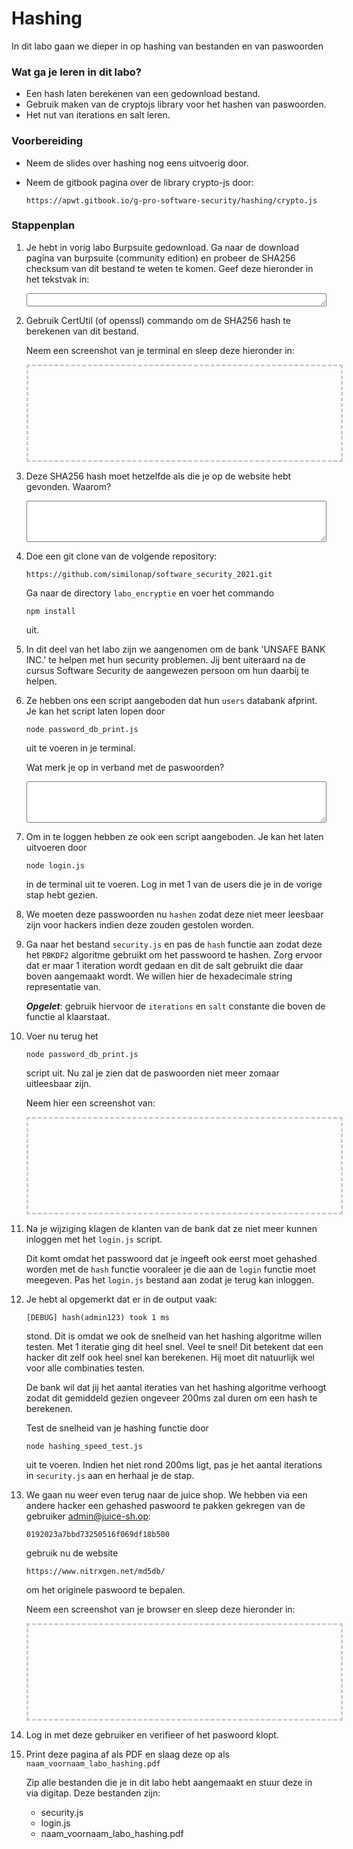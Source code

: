 <!-- 
DISCLAIMER:

!!!!

GEBRUIK NIET DIT BESTAND OM HET LABO TE MAKEN MAAR GEBRUIK DE LINK OP DIGITAP!

!!!!
-->

<style>
.holder_default {
    width:500px; 
    height:150px; 
    border: 3px dashed #ccc;
}

.hover { 
    width:400px; 
    height:150px; 
    border: 3px dashed #0c0 !important; 
}

.hidden {
    visibility: hidden;
}

.visible {
    visibility: visible;
}
</style>

<script type="application/javascript" src="https://ajax.googleapis.com/ajax/libs/jquery/2.0.2/jquery.min.js"></script>

<div id="alles">

# Hashing

In dit labo gaan we dieper in op hashing van bestanden en van paswoorden

### Wat ga je leren in dit labo?
- Een hash laten berekenen van een gedownload bestand.
- Gebruik maken van de cryptojs library voor het hashen van paswoorden.
- Het nut van iterations en salt leren.

### Voorbereiding
- Neem de slides over hashing nog eens uitvoerig door.
- Neem de gitbook pagina over de library crypto-js door:

    `https://apwt.gitbook.io/g-pro-software-security/hashing/crypto.js`

### Stappenplan

1. Je hebt in vorig labo Burpsuite gedownload. Ga naar de download pagina van burpsuite (community edition) en probeer de SHA256 checksum van dit bestand te weten te komen. Geef deze hieronder in het tekstvak in:

    <textarea style="width: 100%;" rows="1">
    </textarea>

2. Gebruik CertUtil (of openssl) commando om de SHA256 hash te berekenen van dit bestand. 

    Neem een screenshot van je terminal en sleep deze hieronder in:

    <div id="holder1" style="" class="holder_default">
          <img src="" id="holder1_image_droped"  style="max-width:80%; border: 3px dashed #7A97FC;" class=" hidden"/>
    </div>
    <script>
        $(document).ready(function() {
            addDrop('holder1')
        });
    </script>

3. Deze SHA256 hash moet hetzelfde als die je op de website hebt gevonden. Waarom?

    <textarea style="width: 100%;" rows="4">
    </textarea>

4. Doe een git clone van de volgende repository:

    ```https://github.com/similonap/software_security_2021.git```

   Ga naar de directory `labo_encryptie` en voer het commando 

   ```
   npm install
   ```
   
   uit.

2. In dit deel van het labo zijn we aangenomen om de bank 'UNSAFE BANK INC.' te helpen met hun security problemen. Jij bent uiteraard na de cursus Software Security de aangewezen persoon om hun daarbij te helpen.

3. Ze hebben ons een script aangeboden dat hun ```users``` databank afprint. Je kan het script laten lopen door
    ```
    node password_db_print.js
    ```

    uit te voeren in je terminal. 

    Wat merk je op in verband met de paswoorden?

    <textarea style="width: 100%;" rows="4">
    </textarea>

4. Om in te loggen hebben ze ook een script aangeboden. Je kan het laten uitvoeren door 
    ```
    node login.js
    ```
    in de terminal uit te voeren. Log in met 1 van de users die je in de vorige stap hebt gezien.

5. We moeten deze passwoorden nu ```hashen``` zodat deze niet meer leesbaar zijn voor hackers indien deze zouden gestolen worden.

6. Ga naar het bestand ```security.js``` en pas de ```hash``` functie aan zodat deze het ```PBKDF2``` algoritme gebruikt om het passwoord te hashen. Zorg ervoor dat er maar 1 iteration wordt gedaan en dit de salt gebruikt die daar boven aangemaakt wordt. We willen hier de hexadecimale string representatie van.

    ***Opgelet***: gebruik hiervoor de ```iterations``` en ```salt``` constante die boven de functie al klaarstaat.

7. Voer nu terug het 

    ```
    node password_db_print.js
    ```

    script uit. Nu zal je zien dat de paswoorden niet meer zomaar uitleesbaar zijn.

    Neem hier een screenshot van:

    <div id="holder2" style="" class="holder_default">
          <img src="" id="holder2_image_droped"  style="max-width:80%; border: 3px dashed #7A97FC;" class=" hidden"/>
    </div>
    <script>
        $(document).ready(function() {
            addDrop('holder2')
        });
    </script>


8. Na je wijziging klagen de klanten van de bank dat ze niet meer kunnen inloggen met het ```login.js``` script.

    Dit komt omdat het passwoord dat je ingeeft ook eerst moet gehashed worden met de ```hash``` functie vooraleer je die aan de ```login``` functie moet meegeven. Pas het ```login.js``` bestand aan zodat je terug kan inloggen. 

9. Je hebt al opgemerkt dat er in de output vaak:

    ```[DEBUG] hash(admin123) took 1 ms```

    stond. Dit is omdat we ook de snelheid van het hashing algoritme willen testen. Met 1 iteratie ging dit heel snel. Veel te snel! Dit betekent dat een hacker dit zelf ook heel snel kan berekenen. Hij moet dit natuurlijk wel voor alle combinaties testen. 

    De bank wil dat jij het aantal iteraties van het hashing algoritme verhoogt zodat dit gemiddeld gezien ongeveer 200ms zal duren om een hash te berekenen. 

    Test de snelheid van je hashing functie door

    ```
    node hashing_speed_test.js
    ``` 

    uit te voeren. Indien het niet rond 200ms ligt, pas je het aantal iterations in ```security.js``` aan en herhaal je de stap. 

10. We gaan nu weer even terug naar de juice shop. We hebben via een andere hacker een gehashed paswoord te pakken gekregen van de gebruiker admin@juice-sh.op:

    `0192023a7bbd73250516f069df18b500`

    gebruik nu de website 
    
    ```https://www.nitrxgen.net/md5db/```
    
    om het originele paswoord te bepalen. 

    Neem een screenshot van je browser en sleep deze hieronder in:

    <div id="holder3" style="" class="holder_default">
          <img src="" id="holder3_image_droped"  style="max-width:80%; border: 3px dashed #7A97FC;" class=" hidden"/>
    </div>
    <script>
        $(document).ready(function() {
            addDrop('holder3')
        });
    </script>

12. Log in met deze gebruiker en verifieer of het paswoord klopt.

11. Print deze pagina af als PDF en slaag deze op als `naam_voornaam_labo_hashing.pdf`

    Zip alle bestanden die je in dit labo hebt aangemaakt en stuur deze in via digitap. Deze bestanden zijn:
    - security.js
    - login.js
    - naam_voornaam_labo_hashing.pdf

<script>
function addDrop(id) {
    var holder = document.getElementById(id);
    holder.ondragover = function () { this.className = 'hover'; return false; };
    holder.ondrop = function (e) {
      this.className = 'hidden';
      e.preventDefault();
      var file = e.dataTransfer.files[0];
      var reader = new FileReader();
      reader.onload = function (event) {
          document.getElementById(id + '_image_droped').className='visible'
          $('#' + id + '_image_droped').attr('src', event.target.result);
      }
      reader.readAsDataURL(file);
    };
}
</script>

